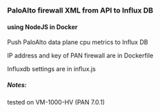 ### PaloAlto firewall XML from API to Influx DB 
#### using NodeJS in Docker
Push PaloAlto data plane cpu metrics to Influx DB

IP address and key of PAN firewall are in Dockerfile

Influxdb settings are in influx.js
##### Notes:
tested on VM-1000-HV (PAN 7.0.1)